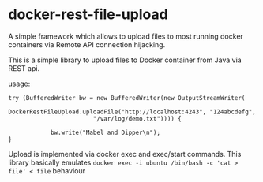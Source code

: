 # docker-rest-file-upload
A simple framework which allows to upload files to most running docker containers via Remote API connection hijacking.

This is a simple library to upload files to Docker container from Java via REST api.

usage:

```
try (BufferedWriter bw = new BufferedWriter(new OutputStreamWriter(
				DockerRestFileUpload.uploadFile("http://localhost:4243", "124abcdefg",
						"/var/log/demo.txt")))) {
      
			bw.write("Mabel and Dipper\n"); 
}  
```
        
Upload is implemented via docker exec and exec/start commands. This library basically emulates 
```docker exec -i ubuntu /bin/bash -c 'cat > file' < file``` behaviour
